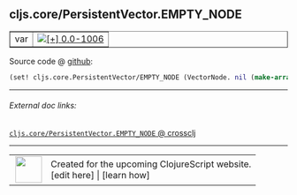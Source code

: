 ## cljs.core/PersistentVector.EMPTY_NODE



 <table border="1">
<tr>
<td>var</td>
<td><a href="https://github.com/cljsinfo/cljs-api-docs/tree/0.0-1006"><img valign="middle" alt="[+] 0.0-1006" title="Added in 0.0-1006" src="https://img.shields.io/badge/+-0.0--1006-lightgrey.svg"></a> </td>
</tr>
</table>









Source code @ [github](https://github.com/clojure/clojurescript/blob/r1803/src/cljs/cljs/core.cljs#L3196):

```clj
(set! cljs.core.PersistentVector/EMPTY_NODE (VectorNode. nil (make-array 32)))
```

<!--
Repo - tag - source tree - lines:

 <pre>
clojurescript @ r1803
└── src
    └── cljs
        └── cljs
            └── <ins>[core.cljs:3196](https://github.com/clojure/clojurescript/blob/r1803/src/cljs/cljs/core.cljs#L3196)</ins>
</pre>

-->

---



###### External doc links:

[`cljs.core/PersistentVector.EMPTY_NODE` @ crossclj](http://crossclj.info/fun/cljs.core.cljs/PersistentVector.EMPTY_NODE.html)<br>

---

 <table>
<tr><td>
<img valign="middle" align="right" width="48px" src="http://i.imgur.com/Hi20huC.png">
</td><td>
Created for the upcoming ClojureScript website.<br>
[edit here] | [learn how]
</td></tr></table>

[edit here]:https://github.com/cljsinfo/cljs-api-docs/blob/master/cljsdoc/cljs.core_PersistentVectorDOTEMPTY_NODE.cljsdoc
[learn how]:https://github.com/cljsinfo/cljs-api-docs/wiki/cljsdoc-files

<!--

This information was too distracting to show to readers, but I'll leave it
commented here since it is helpful to:

- pretty-print the data used to generate this document
- and show how to retrieve that data



The API data for this symbol:

```clj
{:ns "cljs.core",
 :name "PersistentVector.EMPTY_NODE",
 :type "var",
 :parent-type "PersistentVector",
 :source {:code "(set! cljs.core.PersistentVector/EMPTY_NODE (VectorNode. nil (make-array 32)))",
          :title "Source code",
          :repo "clojurescript",
          :tag "r1803",
          :filename "src/cljs/cljs/core.cljs",
          :lines [3196]},
 :full-name "cljs.core/PersistentVector.EMPTY_NODE",
 :full-name-encode "cljs.core_PersistentVectorDOTEMPTY_NODE",
 :history [["+" "0.0-1006"]]}

```

Retrieve the API data for this symbol:

```clj
;; from Clojure REPL
(require '[clojure.edn :as edn])
(-> (slurp "https://raw.githubusercontent.com/cljsinfo/cljs-api-docs/catalog/cljs-api.edn")
    (edn/read-string)
    (get-in [:symbols "cljs.core/PersistentVector.EMPTY_NODE"]))
```

-->
